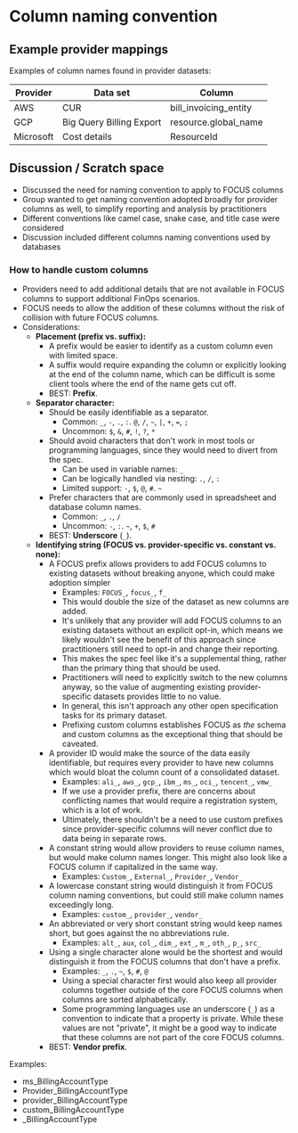 # Column naming convention

## Example provider mappings

Examples of column names found in provider datasets:

| Provider  | Data set                 | Column                |
| --------- | ------------------------ | --------------------- |
| AWS       | CUR                      | bill_invoicing_entity |
| GCP       | Big Query Billing Export | resource.global_name  |
| Microsoft | Cost details             | ResourceId            |

## Discussion / Scratch space

- Discussed the need for naming convention to apply to FOCUS columns
- Group wanted to get naming convention adopted broadly for provider columns as well, to simplify reporting and analysis by practitioners
- Different conventions like camel case, snake case, and title case were considered
- Discussion included different columns naming conventions used by databases

### How to handle custom columns

- Providers need to add additional details that are not available in FOCUS columns to support additional FinOps scenarios.
- FOCUS needs to allow the addition of these columns without the risk of collision with future FOCUS columns.
- Considerations:
  - **Placement (prefix vs. suffix):**
    - A prefix would be easier to identify as a custom column even with limited space.
    - A suffix would require expanding the column or explicitly looking at the end of the column name, which can be difficult is some client tools where the end of the name gets cut off.
    - BEST: **Prefix**.
  - **Separator character:**
    - Should be easily identifiable as a separator.
      - Common: `_`, `-`, `.`, `:`. `@`, `/`, `~`, `|`, `+`, `=`, `;`
      - Uncommon: `$`, `&`, `#`, `!`, `?`, `*`
    - Should avoid characters that don't work in most tools or programming languages, since they would need to divert from the spec.
      - Can be used in variable names: `_`
      - Can be logically handled via nesting: `.`, `/`, `:`
      - Limited support: `-`, `$`, `@`, `#`. `~`
    - Prefer characters that are commonly used in spreadsheet and database column names.
      - Common: `_`, `.`, `/`
      - Uncommon: `-`, `:`. `~`, `+`, `$`, `#`
    - BEST: **Underscore** (`_`).
  - **Identifying string (FOCUS vs. provider-specific vs. constant vs. none):**
    - A FOCUS prefix allows providers to add FOCUS columns to existing datasets without breaking anyone, which could make adoption simpler
      - Examples: `FOCUS_`, `focus_`, `f_`
      - This would double the size of the dataset as new columns are added.
      - It's unlikely that any provider will add FOCUS columns to an existing datasets without an explicit opt-in, which means we likely wouldn't see the benefit of this approach since practitioners still need to opt-in and change their reporting.
      - This makes the spec feel like it's a supplemental thing, rather than the primary thing that should be used.
      - Practitioners will need to explicitly switch to the new columns anyway, so the value of augmenting existing provider-specific datasets provides little to no value.
      - In general, this isn't approach any other open specification tasks for its primary dataset.
      - Prefixing custom columns establishes FOCUS as _the_ schema and custom columns as the exceptional thing that should be caveated.
    - A provider ID would make the source of the data easily identifiable, but requires every provider to have new columns which would bloat the column count of a consolidated dataset.
      - Examples: `ali_`, `aws_`, `gcp_`, `ibm_`, `ms_`, `oci_`, `tencent_`, `vmw_`
      - If we use a provider prefix, there are concerns about conflicting names that would require a registration system, which is a lot of work.
      - Ultimately, there shouldn't be a need to use custom prefixes since provider-specific columns will never conflict due to data being in separate rows.
    - A constant string would allow providers to reuse column names, but would make column names longer. This might also look like a FOCUS column if capitalized in the same way.
      - Examples: `Custom_`, `External_`, `Provider_`, `Vendor_`
    - A lowercase constant string would distinguish it from FOCUS column naming conventions, but could still make column names exceedingly long.
      - Examples: `custom_`, `provider_`, `vendor_`
    - An abbreviated or very short constant string would keep names short, but goes against the no abbreviations rule.
      - Examples: `alt_`, `aux`, `col_`, `dim_`, `ext_`, `m_`, `oth_`, `p_`, `src_`
    - Using a single character alone would be the shortest and would distinguish it from the FOCUS columns that don't have a prefix.
      - Examples: `_`, `.`, `~`, `$`, `#`, `@`
      - Using a special character first would also keep all provider columns together outside of the core FOCUS columns when columns are sorted alphabetically.
      - Some programming languages use an underscore (`_`) as a convention to indicate that a property is private. While these values are not "private", it might be a good way to indicate that these columns are not part of the core FOCUS columns.
    - BEST: **Vendor prefix**.

Examples:

- ms_BillingAccountType
- Provider_BillingAccountType
- provider_BillingAccountType
- custom_BillingAccountType
- \_BillingAccountType
